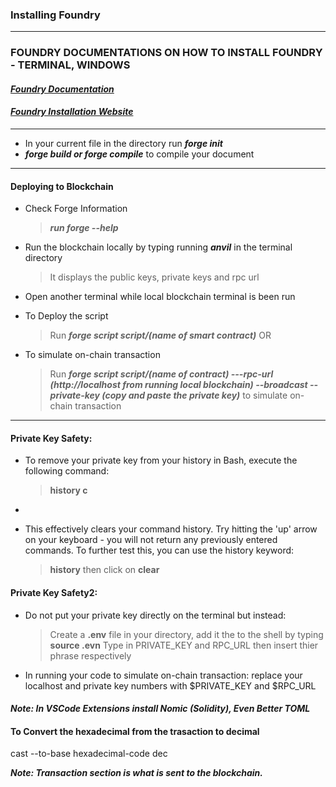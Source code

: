 ### Installing Foundry

---

### FOUNDRY DOCUMENTATIONS ON HOW TO INSTALL FOUNDRY - TERMINAL, WINDOWS

#### ***[Foundry Documentation](https://book.getfoundry.sh/)***

#### ***[Foundry Installation Website](https://getfoundry.sh/)***

---

- In your current file in the directory run ***forge init***
- ***forge build or forge compile*** to compile your document

---

#### Deploying to Blockchain 

- Check Forge Information
   > ***run forge --help***

- Run the blockchain locally by typing running ***anvil*** in the terminal directory
   > It displays the public keys, private keys and rpc url
- Open another terminal while local blockchain terminal is been run
- To Deploy the script
  > Run ***forge script script/(name of smart contract)*** OR
- To simulate on-chain transaction
  > Run ***forge script script/(name of contract) ---rpc-url (http://localhost from running local blockchain) --broadcast --private-key (copy and paste the private key)*** to simulate on-chain transaction

---

#### Private Key Safety: 

- To remove your private key from your history in Bash, execute the following command:
  > **history c**
*
- This effectively clears your command history. Try hitting the 'up' arrow on your keyboard - you will not return any previously entered commands. To further test this, you can use the history keyword:
  > **history** then click on **clear**

#### Private Key Safety2:
- Do not put your private key directly on the terminal but instead:
  > Create a **.env** file in your directory, add it the to the shell by typing **source .evn**
  > Type in PRIVATE_KEY and RPC_URL then insert thier phrase respectively
- In running your code to simulate on-chain transaction: replace your localhost and private key numbers with $PRIVATE_KEY and $RPC_URL

#### ***Note: In VSCode Extensions install Nomic (Solidity), Even Better TOML***

#### To Convert the hexadecimal from the trasaction to decimal
cast --to-base hexadecimal-code dec

***Note: Transaction section is what is sent to the blockchain.***
